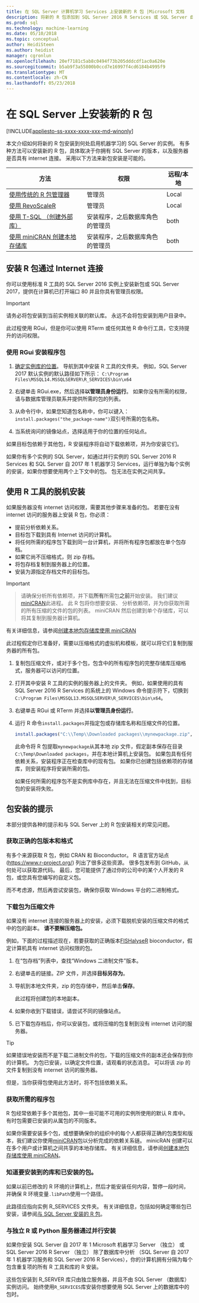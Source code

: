 ```yaml
---
title: 在 SQL Server 计算机学习 Services 上安装新的 R 包 |Microsoft 文档
description: 将新的 R 包添加到 SQL Server 2016 R Services 或 SQL Server 自 2017 年 1 机器学习 Services （数据库）
ms.prod: sql
ms.technology: machine-learning
ms.date: 05/10/2018
ms.topic: conceptual
author: HeidiSteen
ms.author: heidist
manager: cgronlun
ms.openlocfilehash: 20ef7181c5ab8c0494f73b205dddcdf1ac0a620e
ms.sourcegitcommit: b5ab9f3a55800b0ccd7e16997f4cd6184b4995f9
ms.translationtype: MT
ms.contentlocale: zh-CN
ms.lasthandoff: 05/23/2018
---
```

# <a name="install-new-r-packages-on-sql-server"></a>在 SQL Server 上安装新的 R 包
[!INCLUDE[appliesto-ss-xxxx-xxxx-xxx-md-winonly](../../includes/appliesto-ss-xxxx-xxxx-xxx-md-winonly.md)]

本文介绍如何将新的 R 包安装到何处启用机器学习的 SQL Server 的实例。 有多种方法可以安装新的 R 包，具体取决于你拥有 SQL Server 的版本，以及服务器是否具有 internet 连接。 采用以下方法来新包安装是可能的。

| 方法                           | 权限  | 远程/本地 |
|------------------------------------|---------------------------|-------|
| [使用传统的 R 包管理器](#bkmk_rInstall)  | 管理员 | Local |
| [使用 RevoScaleR](use-revoscaler-to-manage-r-packages.md) | 管理员 | Local |
| [使用 T-SQL （创建外部库）](install-r-packages-tsql.md) | 安装程序，之后数据库角色的管理员 | both 
| [使用 miniCRAN 创建本地存储库](create-a-local-package-repository-using-minicran.md) | 安装程序，之后数据库角色的管理员 | both |

## <a name="bkmk_rInstall"></a> 安装 R 包通过 Internet 连接

你可以使用标准 R 工具的 SQL Server 2016 实例上安装新包或 SQL Server 2017，提供在计算机已打开端口 80 并且你具有管理员权限。

> [!IMPORTANT] 
> 请务必将包安装到当前实例相关联的默认库。 永远不会将包安装到用户目录中。

此过程使用 RGui，但是你可以使用 RTerm 或任何其他 R 命令行工具，它支持提升的访问权限。

### <a name="install-a-package-using-rgui"></a>使用 RGui 安装程序包

1. [确定实例库的位置](installing-and-managing-r-packages.md)。 导航到其中安装 R 工具的文件夹。 例如，SQL Server 2017 默认实例的默认路径如下所示： `C:\Program Files\MSSQL14.MSSQLSERVER\R_SERVICES\bin\x64`

1. 右键单击 RGui.exe，然后选择**以管理员身份运行**。 如果你没有所需的权限，请与数据库管理员联系并提供所需的包的列表。

1. 从命令行中，如果您知道包名称中，你可以键入：`install.packages("the_package-name")`双引号所需的包名称。

1. 当系统询问的镜像站点，选择适用于你的位置的任何站点。

如果目标包依赖于其他包，R 安装程序将自动下载依赖项，并为你安装它们。

如果你有多个实例的 SQL Server，如通过并行实例的 SQL Server 2016 R Services 和 SQL Server 自 2017 年 1 机器学习 Services，运行单独为每个实例的安装，如果你想要使用两个上下文中的包。 包无法在实例之间共享。

## <a name = "bkmk_offlineInstall"></a> 使用 R 工具的脱机安装

如果服务器没有 internet 访问权限，需要其他步骤来准备的包。 若要在没有 internet 访问的服务器上安装 R 包，你必须：

+ 提前分析依赖关系。
+ 目标包下载到具有 Internet 访问的计算机。
+ 将任何所需的程序包下载到同一台计算机，并将所有程序包都放在单个包存档。
+ 如果它尚不压缩格式，则 zip 存档。
+ 将包存档复制到服务器上的位置。
+ 安装为源指定存档文件的目标包。

> [!IMPORTANT] 
> > 请确保分析所有依赖项，并下载**所有**所需包**之前**开始安装。 我们建议[miniCRAN](https://mran.microsoft.com/package/miniCRAN)此进程。 此 R 包将你想要安装、 分析依赖项，并为你获取所需的所有压缩的文件的包的列表。 miniCRAN 然后创建到单个存储库，可以将其复制到服务器计算机。
> 
> 有关详细信息，请参阅[创建本地包存储库使用 miniCRAN](create-a-local-package-repository-using-minicran.md)

此过程假定你已准备好，需要以压缩格式的虚拟机和模板，就可以将它们复制到服务器的所有包。

1. 复制包压缩文件，或对于多个包，包含中的所有程序包的完整存储库压缩格式，服务器可以访问的位置。

2. 打开其中安装 R 工具的实例的服务器上的文件夹。 例如，如果使用的具有 SQL Server 2016 R Services 的系统上的 Windows 命令提示符下，切换到`C:\Program Files\MSSQL13.MSSQLSERVER\R_SERVICES\bin\x64`。

3. 右键单击 RGui 或 RTerm 并选择**以管理员身份运行**。

4. 运行 R 命令`install.packages`并指定包或存储库名称和压缩文件的位置。

    ```R
    install.packages("C:\\Temp\\Downloaded packages\\mynewpackage.zip", repos=NULL)
    ```

    此命令将 R 包提取`mynewpackage`从其本地 zip 文件，假定副本保存在目录`C:\Temp\Downloaded packages`，并在本地计算机上安装包。 如果包具有任何依赖关系，安装程序正在检查库中的现有包。 如果你已创建包括依赖项的存储库，则安装程序将安装所需的包。

    如果任何所需的程序包不是实例库中存在，并且无法在压缩文件中找到，目标包的安装将失败。

## <a name="tips-for-package-installation"></a>包安装的提示

本部分提供各种的提示和与 SQL Server 上的 R 包安装相关的常见问题。

###  <a name="packageVersion"></a> 获取正确的包版本和格式

有多个来源获取 R 包，例如 CRAN 和 Bioconductor。 R 语言官方站点 (<https://www.r-project.org/>) 列出了很多这些资源。 很多包发布到 GitHub，从何处可以获取源代码。 最后，您可能提供了通过你的公司中的某个人开发的 R 包，或您具有您编写的自定义包。

而不考虑源，然后再尝试安装包，确保你获取 Windows 平台的二进制格式。 

### <a name="bkmk_zipPreparation"></a> 下载包为压缩文件

如果没有 internet 连接的服务器上的安装，必须下载脱机安装的压缩文件的格式中的包的副本。 **请不要解压缩包。**

例如，下面的过程描述现在，若要获取的正确版本[FISHalyseR](http://bioconductor.org/packages/release/bioc/html/FISHalyseR.html) bioconductor，假定计算机具有 internet 访问权限的包。

1.  在“包存档”列表中，查找“Windows 二进制文件”版本。

2.  右键单击的链接。ZIP 文件，并选择**目标另存为**。

3.  导航到本地文件夹，zip 的包存储中，然后单击**保存**。

    此过程将创建包的本地副本。 

4. 如果你收到下载错误，请尝试不同的镜像站点。

5. 已下载包存档后，你可以安装包，或将压缩的包复制到没有 internet 访问的服务器。

> [!TIP]
> 如果错误地安装而不是下载二进制文件的包，下载的压缩文件的副本还会保存到你的计算机。 为包已安装，以确定文件位置，请观看的状态消息。 可以将该 zip 的文件复制到没有 internet 访问的服务器。
> 
> 但是，当你获得包使用此方法时，将不包括依赖关系。 

### <a name="bkmk_packageDependencies"></a> 获取所需的程序包

R 包经常依赖于多个其他包，其中一些可能不可用的实例所使用的默认 R 库中。 有时包需要已安装的从属包的不同版本。

如果你需要安装多个包，或想要确保你的组织中的每个人都获得正确的包类型和版本，我们建议你使用[miniCRAN](https://mran.microsoft.com/package/miniCRAN)包以分析完成的依赖关系链。 minicRAN 创建可以在多个用户或计算机之间共享的本地存储库。 有关详细信息，请参阅[创建本地包存储库使用 miniCRAN](create-a-local-package-repository-using-minicran.md)。


### <a name="know-which-library-you-are-installing-to-and-which-packages-are-already-installed"></a>知道要安装到的库和已安装的包。

如果以前已修改的 R 环境的计算机上，然后才能安装任何内容，暂停一段时间，并确保 R 环境变量`.libPath`使用一个路径。

此路径应指向实例 R_SERVICES 文件夹。 有关详细信息，包括如何确定哪些包已安装，请参阅[与 SQL Server 安装的 R 包](installing-and-managing-r-packages.md)。

### <a name="side-by-side-installation-with-standalone-r-or-python-servers"></a>与独立 R 或 Python 服务器通过并行安装

如果你安装 SQL Server 自 2017 年 1 Microsoft 机器学习 Server （独立） 或 SQL Server 2016 R Server （独立） 除了数据库中分析 （SQL Server 自 2017 年 1 机器学习服务和 SQL Server 2016 R Services），你的计算机拥有分隔为每个包含重复项的所有 R 工具和库的 R 安装。

这些包安装到 R_SERVER 库只由独立服务器，并且不由 SQL Server （数据库） 实例访问。 始终使用`R_SERVICES`库安装你想要使用 SQL Server 上的数据库中的包时。
